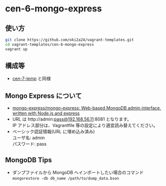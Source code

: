 # cen-6-mongo-express
## 使い方
```bash
git clone https://github.com/oki2a24/vagrant-templates.git
cd vagrant-templates/cen-6-mongo-express
vagrant up
```
## 構成等
- [cen-7-lemp](../cen-6-lamp/README.md) と同様

## Mongo Express について
- [mongo-express/mongo-express: Web-based MongoDB admin interface, written with Node.js and express](https://github.com/mongo-express/mongo-express)
- URL は http://admin:pass@192.168.56.11:8081 となります。  
  IP アドレス部分は、Vagrantfile 等の設定により適宜読み替えてください。
- ベーシック認証情報(URL に埋め込み済み)  
  ユーザ名: admin  
  パスワード: pass

## MongoDB Tips
- ダンプファイルから MongoDB へインポートしたい場合のコマンド  
  `mongorestore -db db_name /path/to/dump_data.bson`
